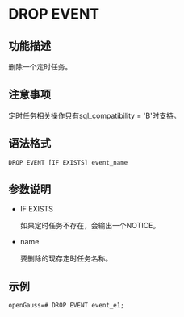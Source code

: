 # DROP EVENT<a name="ZH-CN_TOPIC_0000001503113597"></a>

## 功能描述<a name="section5400959952"></a>

删除一个定时任务。

## 注意事项<a name="zh-cn_topic_0283137021_zh-cn_topic_0237122084_zh-cn_topic_0059778428_s5a554e8d15974449b7ffffee772b46f2"></a>

定时任务相关操作只有sql\_compatibility = 'B'时支持。

## 语法格式<a name="section157338176610"></a>

```
DROP EVENT [IF EXISTS] event_name
```

## 参数说明<a name="section652211111716"></a>

-   IF EXISTS

    如果定时任务不存在，会输出一个NOTICE。

-   name

    要删除的现存定时任务名称。


## 示例<a name="section192526392717"></a>

```
openGauss=# DROP EVENT event_e1;
```

